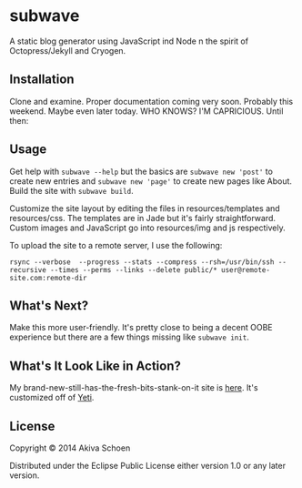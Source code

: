 # subwave

A static blog generator using JavaScript ind Node n the spirit of Octopress/Jekyll and Cryogen.

## Installation

Clone and examine. Proper documentation coming very soon. Probably this weekend. Maybe even later today. WHO KNOWS? I'M CAPRICIOUS. Until then:

## Usage

Get help with `subwave --help` but the basics are `subwave new 'post'` to create new entries and `subwave new 'page'` to create new pages like About. Build the site with `subwave build`.

Customize the site layout by editing the files in resources/templates and resources/css. The templates are in Jade but it's fairly straightforward. Custom images and JavaScript go into resources/img and js respectively.

To upload the site to a remote server, I use the following:

`rsync --verbose  --progress --stats --compress --rsh=/usr/bin/ssh --recursive --times --perms --links --delete public/* user@remote-site.com:remote-dir`

## What's Next?

Make this more user-friendly. It's pretty close to being a decent OOBE experience but there are a few things missing like `subwave init`.

## What's It Look Like in Action?

My brand-new-still-has-the-fresh-bits-stank-on-it site is [here](http://www.backedupsomewhere.com). It's customized off of [Yeti](http://bootswatch.com/yeti/).

## License

Copyright © 2014 Akiva Schoen

Distributed under the Eclipse Public License either version 1.0 or any later version.
